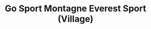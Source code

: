 ---
title: "Go Sport Montagne Everest Sport (Village)"
url: /aussois/go-sport-montagne-everest-sport-village/
shop: Sport
---